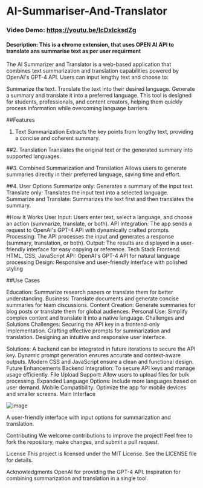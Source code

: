 # AI-Summariser-And-Translator
### Video Demo: https://youtu.be/IcDxIcksdZg
#### Description: This is a chrome extension, that uses OPEN AI API to translate ans summarise text as per user requirment

The AI Summarizer and Translator is a web-based application that combines text summarization and translation capabilities powered by OpenAI's GPT-4 API. Users can input lengthy text and choose to:

Summarize the text.
Translate the text into their desired language.
Generate a summary and translate it into a preferred language.
This tool is designed for students, professionals, and content creators, helping them quickly process information while overcoming language barriers.

##Features
1. Text Summarization
Extracts the key points from lengthy text, providing a concise and coherent summary.

##2. Translation
Translates the original text or the generated summary into supported languages.

##3. Combined Summarization and Translation
Allows users to generate summaries directly in their preferred language, saving time and effort.

##4. User Options
Summarize only: Generates a summary of the input text.
Translate only: Translates the input text into a selected language.
Summarize and Translate: Summarizes the text first and then translates the summary.


#How It Works
User Input: Users enter text, select a language, and choose an action (summarize, translate, or both).
API Integration: The app sends a request to OpenAI's GPT-4 API with dynamically crafted prompts.
Processing: The API processes the input and generates a response (summary, translation, or both).
Output: The results are displayed in a user-friendly interface for easy copying or reference.
Tech Stack
Frontend: HTML, CSS, JavaScript
API: OpenAI's GPT-4 API for natural language processing
Design: Responsive and user-friendly interface with polished styling



##Use Cases

Education: Summarize research papers or translate them for better understanding.
Business: Translate documents and generate concise summaries for team discussions.
Content Creation: Generate summaries for blog posts or translate them for global audiences.
Personal Use: Simplify complex content and translate it into a native language.
Challenges and Solutions
Challenges:
Securing the API key in a frontend-only implementation.
Crafting effective prompts for summarization and translation.
Designing an intuitive and responsive user interface.

Solutions:
A backend can be integrated in future iterations to secure the API key.
Dynamic prompt generation ensures accurate and context-aware outputs.
Modern CSS and JavaScript ensure a clean and functional design.
Future Enhancements
Backend Integration: To secure API keys and manage usage efficiently.
File Upload Support: Allow users to upload files for bulk processing.
Expanded Language Options: Include more languages based on user demand.
Mobile Compatibility: Optimize the app for mobile devices and smaller screens.
Main Interface

![image](https://github.com/user-attachments/assets/4733526f-f477-4973-bf56-c7ffa4185ebd)


A user-friendly interface with input options for summarization and translation.

Contributing
We welcome contributions to improve the project! Feel free to fork the repository, make changes, and submit a pull request.

License
This project is licensed under the MIT License. See the LICENSE file for details.

Acknowledgments
OpenAI for providing the GPT-4 API.
Inspiration for combining summarization and translation in a single tool.
